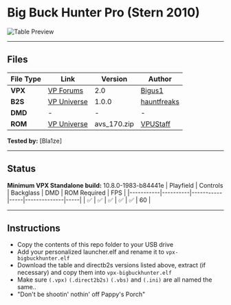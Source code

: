 # Big Buck Hunter Pro (Stern 2010)

![Table Preview](../../images/vpx-bigbuckhunter.png)

---

## Files
| File Type | Link | Version | Author | 
|-----------|--------|----------|--------------|
| **VPX** | [VP Forums](https://www.vpforums.org/index.php?app=downloads&showfile=16004) | 2.0 | [Bigus1](https://www.vpforums.org/index.php?showuser=107629) | 
| **B2S** | [VP Universe](https://vpuniverse.com/files/file/14342-big-buck-hunter-pro-stern-2010-full-dmd/) | 1.0.0 |[hauntfreaks](https://vpuniverse.com/profile/5216-hauntfreaks/) |
| **DMD** | - | - | - |
| **ROM** | [VP Universe](https://vpuniverse.com/files/file/3472-big-buck-hunter-pro-v17/) | avs_170.zip  | [VPUStaff](https://vpuniverse.com/profile/50-vpustaff/) |

**Tested by:** [Bla1ze]

---

## Status 
**Minimum VPX Standalone build:** 10.8.0-1983-b84441e
| Playfield | Controls | Backglass | DMD | ROM Required | FPS | 
|-----------|----------|-----------|-----|--------------|-----|
| :white_check_mark: | :white_check_mark: | :white_check_mark: | :white_check_mark: | :white_check_mark: | 60 |

---

## Instructions

- Copy the contents of this repo folder to your USB drive
- Add your personalized launcher.elf and rename it to `vpx-bigbuckhunter.elf`
- Download the table and directb2s versions listed above, extract (if necessary) and copy them into `vpx-bigbuckhunter.elf`
- Make sure `(.vpx)` `(.direct2b2s)` `(.vbs)` and `(.ini)` are all named the same..
- "Don't be shootin' nothin' off Pappy's Porch"